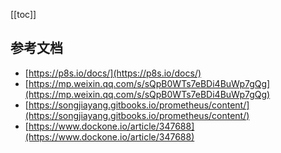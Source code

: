 [[toc]]

## 参考文档
- [https://p8s.io/docs/](https://p8s.io/docs/)
- [https://mp.weixin.qq.com/s/sQpB0WTs7eBDi4BuWp7gQg](https://mp.weixin.qq.com/s/sQpB0WTs7eBDi4BuWp7gQg)
- [https://songjiayang.gitbooks.io/prometheus/content/](https://songjiayang.gitbooks.io/prometheus/content/)
- [https://www.dockone.io/article/347688](https://www.dockone.io/article/347688)
